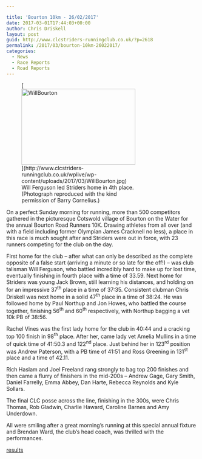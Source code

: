 ```yaml
---

title: 'Bourton 10km - 26/02/2017'
date: 2017-03-01T17:44:03+00:00
author: Chris Driskell
layout: post
guid: http://www.clcstriders-runningclub.co.uk/?p=2618
permalink: /2017/03/bourton-10km-26022017/
categories:
  - News
  - Race Reports
  - Road Reports
---
```

<figure id="attachment_2617" aria-describedby="caption-attachment-2617" style="width: 300px" class="wp-caption alignnone">[<img class="wp-image-2617 size-medium" src="http://www.clcstriders-runningclub.co.uk/wplive/wp-content/uploads/2017/03/WillBourton-300x200.jpg" alt="WillBourton" width="300" height="200" srcset="http://www.clcstriders-runningclub.co.uk/wplive/wp-content/uploads/2017/03/WillBourton-300x200.jpg 300w, http://www.clcstriders-runningclub.co.uk/wplive/wp-content/uploads/2017/03/WillBourton-768x512.jpg 768w, http://www.clcstriders-runningclub.co.uk/wplive/wp-content/uploads/2017/03/WillBourton-1024x683.jpg 1024w, http://www.clcstriders-runningclub.co.uk/wplive/wp-content/uploads/2017/03/WillBourton.jpg 2048w" sizes="(max-width: 300px) 100vw, 300px" />](http://www.clcstriders-runningclub.co.uk/wplive/wp-content/uploads/2017/03/WillBourton.jpg)<figcaption id="caption-attachment-2617" class="wp-caption-text">Will Ferguson led Striders home in 4th place. (Photograph reproduced with the kind permission of Barry Cornelius.)</figcaption></figure> 

On a perfect Sunday morning for running, more than 500 competitors gathered in the picturesque Cotswold village of Bourton on the Water for the annual Bourton Road Runners 10K. Drawing athletes from all over (and with a field including former Olympian James Cracknell no less), a place in this race is much sought after and Striders were out in force, with 23 runners competing for the club on the day.

First home for the club – after what can only be described as the complete opposite of a false start (arriving a minute or so late for the off!) – was club talisman Will Ferguson, who battled incredibly hard to make up for lost time, eventually finishing in fourth place with a time of 33.59. Next home for Striders was young Jack Brown, still learning his distances, and holding on for an impressive 37<sup>th</sup> place in a time of 37:35. Consistent clubman Chris Driskell was next home in a solid 47<sup>th</sup> place in a time of 38:24. He was followed home by Paul Northup and Jon Howes, who battled the course together, finishing 56<sup>th</sup> and 60<sup>th</sup> respectively, with Northup bagging a vet 10k PB of 38:56.

Rachel Vines was the first lady home for the club in 40:44 and a cracking top 100 finish in 98<sup>th</sup> place. After her, came lady vet Amelia Mullins in a time of quick time of 41:50.3 and 122<sup>nd </sup>place. Just behind her in 123<sup>rd</sup> position was Andrew Paterson, with a PB time of 41:51 and Ross Greening in 131<sup>st</sup> place and a time of 42.11.

Rich Haslam and Joel Freeland rang strongly to bag top 200 finishes and then came a flurry of finishers in the mid-200s – Andrew Gage, Gary Smith, Daniel Farrelly, Emma Abbey, Dan Harte, Rebecca Reynolds and Kyle Sollars.

The final CLC posse across the line, finishing in the 300s, were Chris Thomas, Rob Gladwin, Charlie Haward, Caroline Barnes and Amy Underdown.

All were smiling after a great morning’s running at this special annual fixture and Brendan Ward, the club’s head coach, was thrilled with the performances.

[results](http://dbmaxresults.co.uk/results.aspx?CId=16421&RId=2159)